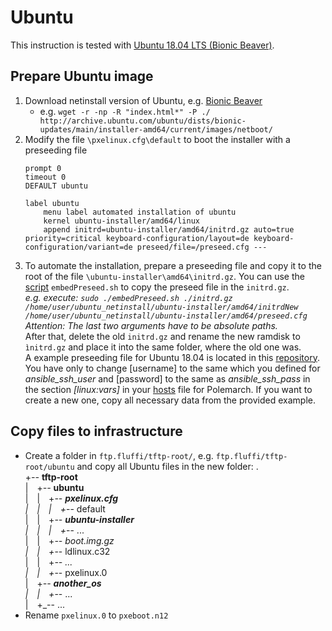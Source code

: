 <!---
Copyright 2017-2019 Siemens AG

Permission is hereby granted, free of charge, to any person obtaining a copy of this software and associated documentation files (the "Software"), to deal in the Software without restriction, including without limitation the rights to use, copy, modify, merge, publish, distribute, sublicense, and/or sell copies of the Software, and to permit persons to whom the Software is furnished to do so, subject to the following conditions:

The above copyright notice and this permission notice shall be included in all copies or substantial portions of the Software.

THE SOFTWARE IS PROVIDED "AS IS", WITHOUT WARRANTY OF ANY KIND, EXPRESS OR IMPLIED, INCLUDING BUT NOT LIMITED TO THE WARRANTIES OF MERCHANTABILITY, FITNESS FOR A PARTICULAR PURPOSE AND NONINFRINGEMENT. IN NO EVENT SHALL THE AUTHORS OR COPYRIGHT HOLDERS BE LIABLE FOR ANY CLAIM, DAMAGES OR OTHER LIABILITY, WHETHER IN AN ACTION OF CONTRACT, TORT OR OTHERWISE, ARISING FROM, OUT OF OR IN CONNECTION WITH THE SOFTWARE OR THE USE OR OTHER DEALINGS IN THE SOFTWARE.

Author(s): Pascal Eckmann
-->

# Ubuntu

This instruction is tested with [Ubuntu 18.04 LTS (Bionic Beaver)](http://archive.ubuntu.com/ubuntu/dists/bionic-updates/main/installer-amd64/current/images/netboot/).

## Prepare Ubuntu image

1. Download netinstall version of Ubuntu, e.g. [Bionic Beaver](http://archive.ubuntu.com/ubuntu/dists/bionic-updates/main/installer-amd64/current/images/netboot/)
    - e.g. `wget -r -np -R "index.html*" -P ./ http://archive.ubuntu.com/ubuntu/dists/bionic-updates/main/installer-amd64/current/images/netboot/`
2. Modify the file `\pxelinux.cfg\default` to boot the installer with a preseeding file
    ```
    prompt 0
    timeout 0
    DEFAULT ubuntu
    
    label ubuntu
        menu label automated installation of ubuntu
        kernel ubuntu-installer/amd64/linux
        append initrd=ubuntu-installer/amd64/initrd.gz auto=true priority=critical keyboard-configuration/layout=de keyboard-configuration/variant=de preseed/file=/preseed.cfg ---
    ```
3. To automate the installation, prepare a preseeding file and copy it to the root of the file `\ubuntu-installer\amd64\initrd.gz`. You can use the [script](ubuntu/embedPreseed.sh) `embedPreseed.sh` to copy the preseed file in the `initrd.gz`.    
_e.g. execute: `sudo ./embedPreseed.sh ./initrd.gz /home/user/ubuntu_netinstall/ubuntu-installer/amd64/initrdNew /home/user/ubuntu_netinstall/ubuntu-installer/amd64/preseed.cfg`_    
_Attention: The last two arguments have to be absolute paths._    
After that, delete the old `initrd.gz` and rename the new ramdisk to `ìnitrd.gz` and place it into the same folder, where the old one was.    
A example preseeding file for Ubuntu 18.04 is located in this [repository](ubuntu/preseed.cfg). You have only to change [username] to the same which you defined for _ansible_ssh_user_ and [password] to the same as _ansible_ssh_pass_ in the section _[linux:vars]_ in your [hosts](../../srv/fluffi/data/polenext/projects/1/hosts) file for Polemarch. If you want to create a new one, copy all necessary data from the provided example.    

## Copy files to infrastructure
- Create a folder in `ftp.fluffi/tftp-root/`, e.g. `ftp.fluffi/tftp-root/ubuntu` and copy all Ubuntu files in the new folder:
.    
+_--_ __tftp-root__    
|&emsp;+_--_ __ubuntu__    
|&emsp;|&emsp;+_-- __pxelinux.cfg__    
|&emsp;|&emsp;|&emsp;+_-- default    
|&emsp;|&emsp;+_-- __ubuntu-installer__    
|&emsp;|&emsp;|&emsp;+_-- ...    
|&emsp;|&emsp;+_-- boot.img.gz    
|&emsp;|&emsp;+_-- ldlinux.c32    
|&emsp;|&emsp;+_-- ...    
|&emsp;|&emsp;+_-- pxelinux.0    
|&emsp;+_-- __another_os__    
|&emsp;|&emsp;+_-- ...    
|&emsp;+_-- ...    
- Rename `pxelinux.0` to `pxeboot.n12`



